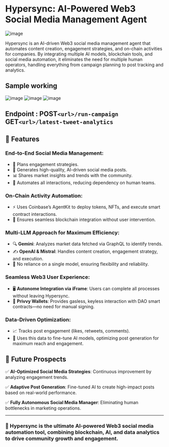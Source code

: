 # Hypersync: AI-Powered Web3 Social Media Management Agent
![image](https://github.com/user-attachments/assets/1bf526a1-c1e6-4753-bdd6-fb2da597171a)

Hypersync is an AI-driven Web3 social media management agent that automates content creation, engagement strategies, and on-chain activities for companies. By integrating multiple AI models, blockchain tools, and social media automation, it eliminates the need for multiple human operators, handling everything from campaign planning to post tracking and analytics.

## Sample working

![image](https://github.com/user-attachments/assets/f3d31cc8-54fb-4d0d-9df9-3cbdcc2925e7)
![image](https://github.com/user-attachments/assets/f6c35b9d-32e4-4a02-8a3f-7c15522d2a67)
![image](https://github.com/user-attachments/assets/824270f5-169a-469c-bbeb-272b5bc0e61d)

## Endpoint : POST```<url>/run-campaign```  <br>  GET```<url>/latest-tweet-analytics```




## 🚀 Features

### End-to-End Social Media Management:
- 📌 Plans engagement strategies.
- 📝 Generates high-quality, AI-driven social media posts.
- 📊 Shares market insights and trends with the community.
- 🤖 Automates all interactions, reducing dependency on human teams.

### On-Chain Activity Automation:
- ⚡ Uses Coinbase’s AgentKit to deploy tokens, NFTs, and execute smart contract interactions.
- 🔗 Ensures seamless blockchain integration without user intervention.

### Multi-LLM Approach for Maximum Efficiency:
- 🔍 **Gemini**: Analyzes market data fetched via GraphQL to identify trends.
- ✍️ **OpenAI & Mistral**: Handles content creation, engagement strategy, and execution.
- 🚀 No reliance on a single model, ensuring flexibility and reliability.

### Seamless Web3 User Experience:
- 🖥 **Autonome Integration via iFrame**: Users can complete all processes without leaving Hypersync.
- 🔐 **Privvy Wallets**: Provides gasless, keyless interaction with DAO smart contracts—no need for manual signing.

### Data-Driven Optimization:
- 📈 Tracks post engagement (likes, retweets, comments).
- 🎯 Uses this data to fine-tune AI models, optimizing post generation for maximum reach and engagement.

## 🔮 Future Prospects

✅ **AI-Optimized Social Media Strategies**: Continuous improvement by analyzing engagement trends.

✅ **Adaptive Post Generation**: Fine-tuned AI to create high-impact posts based on real-world performance.

✅ **Fully Autonomous Social Media Manager**: Eliminating human bottlenecks in marketing operations.

---

### 🚀 Hypersync is the ultimate AI-powered Web3 social media automation tool, combining blockchain, AI, and data analytics to drive community growth and engagement.
